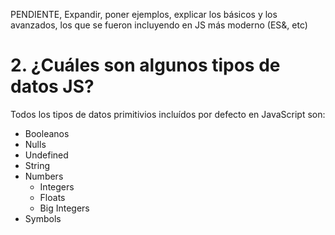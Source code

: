 PENDIENTE, Expandir, poner ejemplos, explicar los básicos y los avanzados, los que se fueron incluyendo en JS más moderno (ES&, etc)

# 2. ¿Cuáles son algunos tipos de datos JS?

Todos los tipos de datos primitivios incluídos por defecto en JavaScript son:

* Booleanos
* Nulls
* Undefined
* String
* Numbers
    - Integers
    - Floats
    - Big Integers
* Symbols